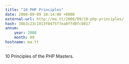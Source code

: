 ```yaml
---
title: "10 PHP Principles"
date: 2008-09-09 18:14:00 +0000
external-url: http://ma.tt/2008/09/10-php-principles/
hash: 38b3c23c1013f0475f7ea0ffd8fc8017
annum:
    year: 2008
    month: 09
hostname: ma.tt
---
```


10 Principles of the PHP Masters.

